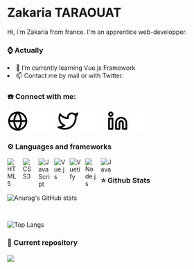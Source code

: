 # Zakaria TARAOUAT

Hi, i'm Zakaria from france.
I'm an apprentice web-developper.

### ⌚️ Actually

<li>🌱 I’m currently learning Vue.js Framework</li>

<li>📫 Contact me by mail or with Twitter.</li>

### ☎️ Connect with me:

[![img_contact](./img/globe-light.svg)](https://ztara.vercel.app/#gh-light-mode-only)
[![img_contact](./img/globe-dark.svg)](https://ztara.vercel.app/#gh-dark-mode-only)
&nbsp;&nbsp;
[![img_contact](./img/twitter-light.svg)](https://twitter.com/ztara_21#gh-light-mode-only)
[![img_contact](./img/twitter-dark.svg)](https://twitter.com/ztara_21#gh-dark-mode-only)
&nbsp;&nbsp;
[![img_contact](./img/linkedin-light.svg)](https://www.linkedin.com/in/ztara21/#gh-light-mode-only)
[![img_contact](./img/linkedin-dark.svg)](https://www.linkedin.com/in/ztara21/#gh-dark-mode-only)

### ⚙️ Languages and frameworks

<img align="left" alt="HTML5" width="26px" src="https://cdn.jsdelivr.net/gh/devicons/devicon/icons/html5/html5-original.svg" style="padding-right:10px;" />
<img align="left" alt="CSS3" width="26px" src="https://cdn.jsdelivr.net/gh/devicons/devicon/icons/css3/css3-original.svg" style="padding-right:10px;" />
<img align="left" alt="JavaScript" width="26px" src="https://cdn.jsdelivr.net/gh/devicons/devicon/icons/javascript/javascript-original.svg" style="padding-right:10px;" />
<img align="left" alt="Vue.js" width="26px" src="https://cdn.jsdelivr.net/gh/devicons/devicon/icons/vuejs/vuejs-original.svg" style="padding-right:10px;" />
<img align="left" alt="Vuetify" width="26px" src="https://iconape.com/wp-content/files/no/113101/svg/vuetify.svg" style="padding-right:10px;" />
<img align="left" alt="Node.js" width="26px" src="https://cdn.jsdelivr.net/gh/devicons/devicon/icons/nodejs/nodejs-original.svg" style="padding-right:10px;" />
<img align="left" alt="Java" width="26px" src="https://cdn.jsdelivr.net/gh/devicons/devicon/icons/java/java-original.svg" style="padding-right:10px;" />

<br>

### ⭐ Github Stats
 
![Anurag's GitHub stats](https://github-readme-stats.vercel.app/api?username=ztara21&show_icons=true&theme=vue-dark)

<br>

![Top Langs](https://github-readme-stats.vercel.app/api/top-langs/?username=ztara21&layout=compact&theme=vue-dark)

### 💎 Current repository

<a href="https://github.com/ztara21/portfolio-proj">
  <img align="center" src="https://github-readme-stats.vercel.app/api/pin/?username=ztara21&repo=website-src&theme=vue-dark" />
</a>
